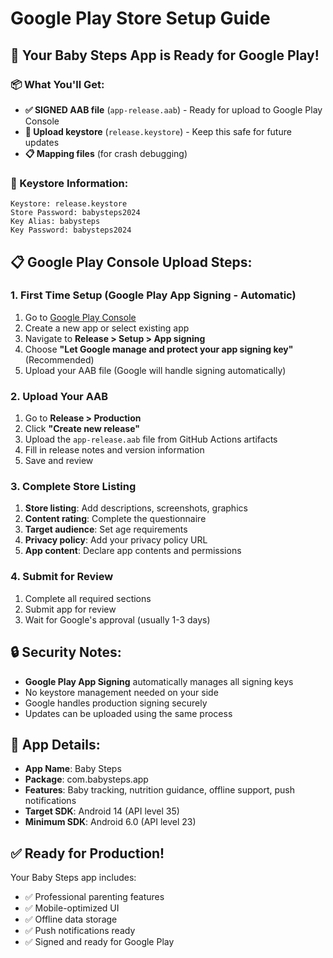# Google Play Store Setup Guide

## 🚀 Your Baby Steps App is Ready for Google Play!

### 📦 What You'll Get:
- **✅ SIGNED AAB file** (`app-release.aab`) - Ready for upload to Google Play Console
- **🔐 Upload keystore** (`release.keystore`) - Keep this safe for future updates
- **📋 Mapping files** (for crash debugging)

### 🔐 Keystore Information:
```
Keystore: release.keystore
Store Password: babysteps2024
Key Alias: babysteps
Key Password: babysteps2024
```

## 📋 Google Play Console Upload Steps:

### 1. **First Time Setup (Google Play App Signing - Automatic)**
1. Go to [Google Play Console](https://play.google.com/console)
2. Create a new app or select existing app
3. Navigate to **Release > Setup > App signing**
4. Choose **"Let Google manage and protect your app signing key"** (Recommended)
5. Upload your AAB file (Google will handle signing automatically)

### 2. **Upload Your AAB**
1. Go to **Release > Production**
2. Click **"Create new release"**
3. Upload the `app-release.aab` file from GitHub Actions artifacts
4. Fill in release notes and version information
5. Save and review

### 3. **Complete Store Listing**
1. **Store listing**: Add descriptions, screenshots, graphics
2. **Content rating**: Complete the questionnaire
3. **Target audience**: Set age requirements
4. **Privacy policy**: Add your privacy policy URL
5. **App content**: Declare app contents and permissions

### 4. **Submit for Review**
1. Complete all required sections
2. Submit app for review
3. Wait for Google's approval (usually 1-3 days)

## 🔒 Security Notes:
- **Google Play App Signing** automatically manages all signing keys
- No keystore management needed on your side
- Google handles production signing securely
- Updates can be uploaded using the same process

## 📱 App Details:
- **App Name**: Baby Steps
- **Package**: com.babysteps.app  
- **Features**: Baby tracking, nutrition guidance, offline support, push notifications
- **Target SDK**: Android 14 (API level 35)
- **Minimum SDK**: Android 6.0 (API level 23)

## ✅ Ready for Production!
Your Baby Steps app includes:
- ✅ Professional parenting features
- ✅ Mobile-optimized UI
- ✅ Offline data storage
- ✅ Push notifications ready
- ✅ Signed and ready for Google Play